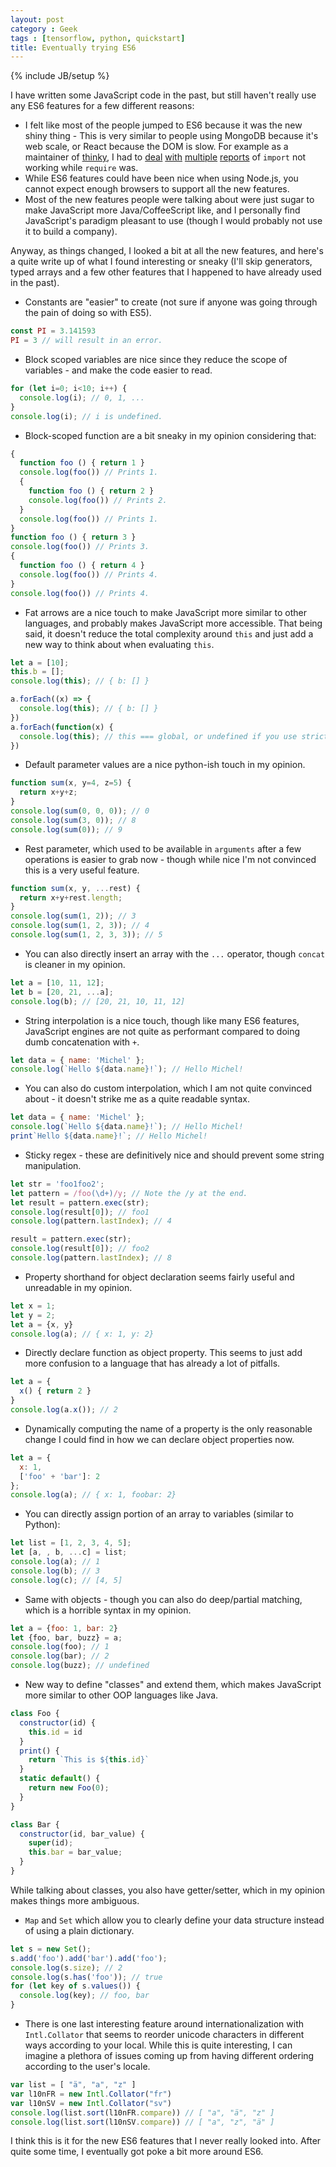 ```yaml
---
layout: post
category : Geek
tags : [tensorflow, python, quickstart]
title: Eventually trying ES6
---
```

{% include JB/setup %}

I have written some JavaScript code in the past, but still haven't
really use any ES6 features for a few different reasons:

- I felt like most of the people jumped to ES6 because it was the new shiny
thing - This is very similar to people using MongoDB because it's web scale, or
React because the DOM is slow. For example as a maintainer of
[thinky](https://github.com/neumino/thinky), I had to
[deal](https://github.com/neumino/thinky/issues/399) 
[with](https://github.com/neumino/thinky/issues/351)
[multiple](https://github.com/neumino/thinky/issues/351)
[reports](https://github.com/neumino/thinky/issues/598) of `import` not working while `require` was.
- While ES6 features could have been nice when using Node.js, you cannot expect
enough browsers to support all the new features.
- Most of the new features people were talking about were just sugar to make
JavaScript more Java/CoffeeScript like, and I personally find JavaScript's
paradigm pleasant to use (though I would probably not use it to build a company).

Anyway, as things changed, I looked a bit at all the new features, and here's a
quite write up of what I found interesting or sneaky (I'll skip generators,
typed arrays and a few other features that I happened to have already used in
the past).

* Constants are "easier" to create (not sure if anyone was going through the
pain of doing so with ES5).

```js
const PI = 3.141593 
PI = 3 // will result in an error.
```

* Block scoped variables are nice since they reduce the scope of variables - and
make the code easier to read.

```js
for (let i=0; i<10; i++) {
  console.log(i); // 0, 1, ...
}
console.log(i); // i is undefined.
```

* Block-scoped function are a bit sneaky in my opinion considering that:

```js
{
  function foo () { return 1 }
  console.log(foo()) // Prints 1.
  {
    function foo () { return 2 }
    console.log(foo()) // Prints 2.
  }
  console.log(foo()) // Prints 1.
}
function foo () { return 3 }
console.log(foo()) // Prints 3.
{
  function foo () { return 4 }
  console.log(foo()) // Prints 4.
}
console.log(foo()) // Prints 4.
```

* Fat arrows are a nice touch to make JavaScript more similar to other languages,
and probably makes JavaScript more accessible. That being said, it doesn't
reduce the total complexity around `this` and just add a new way to think about
when evaluating `this`.

```js
let a = [10];
this.b = [];
console.log(this); // { b: [] }

a.forEach((x) => {
  console.log(this); // { b: [] }
})
a.forEach(function(x) {
  console.log(this); // this === global, or undefined if you use strict mode.
})
```

* Default parameter values are a nice python-ish touch in my opinion.

```js
function sum(x, y=4, z=5) {
  return x+y+z;
}
console.log(sum(0, 0, 0)); // 0
console.log(sum(3, 0)); // 8
console.log(sum(0)); // 9
```

* Rest parameter, which used to be available in `arguments` after a few
operations is easier to grab now - though while nice I'm not convinced this is
a very useful feature.

```js
function sum(x, y, ...rest) {
  return x+y+rest.length;
}
console.log(sum(1, 2)); // 3
console.log(sum(1, 2, 3)); // 4
console.log(sum(1, 2, 3, 3)); // 5
```

* You can also directly insert an array with the `...` operator, though
`concat` is cleaner in my opinion.

```js
let a = [10, 11, 12];
let b = [20, 21, ...a];
console.log(b); // [20, 21, 10, 11, 12]
```

* String interpolation is a nice touch, though like many ES6 features,
JavaScript engines are not quite as performant compared to doing dumb
concatenation with `+`.

```js
let data = { name: 'Michel' };
console.log(`Hello ${data.name}!`); // Hello Michel!
```

* You can also do custom interpolation, which I am not quite convinced about -
it doesn't strike me as a quite readable syntax.

```js
let data = { name: 'Michel' };
console.log(`Hello ${data.name}!`); // Hello Michel!
print`Hello ${data.name}!`; // Hello Michel!
```

* Sticky regex - these are definitively nice and should prevent some string
manipulation.

```js
let str = 'foo1foo2';
let pattern = /foo(\d+)/y; // Note the /y at the end.
let result = pattern.exec(str);
console.log(result[0]); // foo1
console.log(pattern.lastIndex); // 4

result = pattern.exec(str);
console.log(result[0]); // foo2
console.log(pattern.lastIndex); // 8
```

* Property shorthand for object declaration seems fairly useful and unreadable
in my opinion.

```js
let x = 1;
let y = 2;
let a = {x, y}
console.log(a); // { x: 1, y: 2}
```

* Directly declare function as object property. This seems to just add more
confusion to a language that has already a lot of pitfalls.

```js
let a = {
  x() { return 2 }
}
console.log(a.x()); // 2
```

* Dynamically computing the name of a property is the only reasonable change I
could find in how we can declare object properties now.

```js
let a = {
  x: 1,
  ['foo' + 'bar']: 2
};
console.log(a); // { x: 1, foobar: 2}
```

* You can directly assign portion of an array to variables (similar to Python):

```js
let list = [1, 2, 3, 4, 5];
let [a, , b, ...c] = list;
console.log(a); // 1
console.log(b); // 3
console.log(c); // [4, 5]
```

* Same with objects - though you can also do deep/partial matching, which is a
horrible syntax in my opinion.

```js
let a = {foo: 1, bar: 2}
let {foo, bar, buzz} = a;
console.log(foo); // 1
console.log(bar); // 2
console.log(buzz); // undefined
```

* New way to define "classes" and extend them, which makes JavaScript more
similar to other OOP languages like Java.

```js
class Foo {
  constructor(id) {
    this.id = id
  }
  print() {
    return `This is ${this.id}`
  }
  static default() {
    return new Foo(0);
  }
}

class Bar {
  constructor(id, bar_value) {
    super(id);
    this.bar = bar_value;
  }
}
```

While talking about classes, you also have getter/setter, which in my opinion
makes things more ambiguous.

* `Map` and `Set` which allow you to clearly define your data structure
instead of using a plain dictionary.

```js
let s = new Set();
s.add('foo').add('bar').add('foo');
console.log(s.size); // 2
console.log(s.has('foo')); // true
for (let key of s.values()) {
  console.log(key); // foo, bar
}
```

* There is one last interesting feature around internationalization with
`Intl.Collator` that seems to reorder unicode characters in different ways
according to your local. While this is quite interesting, I can imagine a
plethora of issues coming up from having different ordering according to the
user's locale.

```js
var list = [ "ä", "a", "z" ]
var l10nFR = new Intl.Collator("fr")
var l10nSV = new Intl.Collator("sv")
console.log(list.sort(l10nFR.compare)) // [ "a", "ä", "z" ]
console.log(list.sort(l10nSV.compare)) // [ "a", "z", "ä" ]
```

I think this is it for the new ES6 features that I never really looked into.
After quite some time, I eventually got poke a bit more around ES6.
